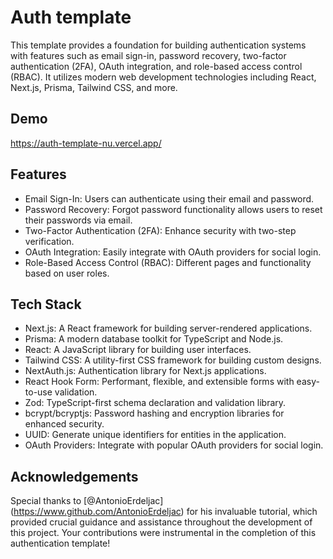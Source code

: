# Auth template

This template provides a foundation for building authentication systems with features such as email sign-in, password recovery, two-factor authentication (2FA), OAuth integration, and role-based access control (RBAC). It utilizes modern web development technologies including React, Next.js, Prisma, Tailwind CSS, and more.

## Demo

https://auth-template-nu.vercel.app/


## Features

- Email Sign-In: Users can authenticate using their email and password.
- Password Recovery: Forgot password functionality allows users to reset their passwords via email.
- Two-Factor Authentication (2FA): Enhance security with two-step verification.
- OAuth Integration: Easily integrate with OAuth providers for social login.
- Role-Based Access Control (RBAC): Different pages and functionality based on user roles.

## Tech Stack

- Next.js: A React framework for building server-rendered applications.
- Prisma: A modern database toolkit for TypeScript and Node.js.
- React: A JavaScript library for building user interfaces.
- Tailwind CSS: A utility-first CSS framework for building custom designs.
- NextAuth.js: Authentication library for Next.js applications.
- React Hook Form: Performant, flexible, and extensible forms with easy-to-use validation.
- Zod: TypeScript-first schema declaration and validation library.
- bcrypt/bcryptjs: Password hashing and encryption libraries for enhanced security.
- UUID: Generate unique identifiers for entities in the application.
- OAuth Providers: Integrate with popular OAuth providers for social login.

## Acknowledgements

Special thanks to [@AntonioErdeljac] (https://www.github.com/AntonioErdeljac) for his invaluable tutorial, which provided crucial guidance and assistance throughout the development of this project. Your contributions were instrumental in the completion of this authentication template!
